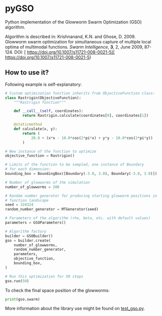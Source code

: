 # pyGSO

Python implementation of the Glowworm Swarm Optimization (GSO) algorithm.

Algorithm is described in:
Krishnanand, K.N. and Ghose, D. 2009.
Glowworm swarm optimization for simultaneous capture of multiple local
optima of multimodal functions. *Swarm Intelligence*, **3**, 2, June 2009,
87-124. DOI: [ https://doi.org/10.1007/s11721-008-0021-5]( https://doi.org/10.1007/s11721-008-0021-5)

## How to use it?

Following example is self-explanatory:

```python
# Custom optimization function inherits from ObjectiveFunction class:
class Rastrigin(ObjectiveFunction):
    """Rastrigin function"""

    def __call__(self, coordinates):
        return Rastrigin.calculate(coordinates[0], coordinates[1])

    @staticmethod
    def calculate(x, y):
        return (
            20.0 + (x*x - 10.0*cos(2*pi*x) + y*y - 10.0*cos(2*pi*y))
        )

# New instance of the function to optimize
objective_function = Rastrigin()

# Limits of the function to be sampled, one instance of Boundary 
# for each dimension:
bounding_box = BoundingBox([Boundary(-3.0, 3.0), Boundary(-3.0, 3.0)])

# Number of glowworms of the simulation
number_of_glowworms = 200

# Random number generator for producing starting glowworm positions in the
# function landscape
seed = 324324
random_number_generator = MTGenerator(seed)

# Parameters of the algorithm (rho, beta, etc. with default values)
parameters = GSOParameters()

# Algorithm factory
builder = GSOBuilder() 
gso = builder.create(
    number_of_glowworms,
    random_number_generator,
    parameters,
    objective_function,
    bounding_box,
)

# Run this optimization for 50 steps
gso.run(50)
```

To check the final space position of the glowworms:

```python
print(gso.swarm)
```

More information about the library use might be found on [test_gso.py](test/test_gso.py).
